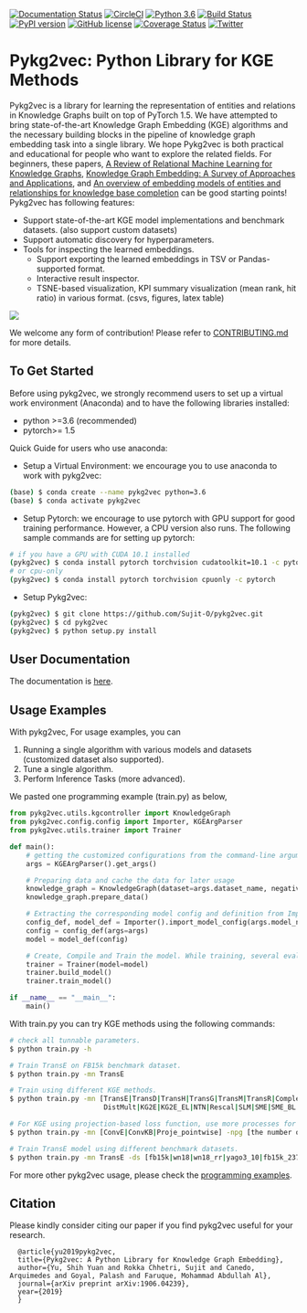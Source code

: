 [![Documentation Status](https://readthedocs.org/projects/pykg2vec/badge/?version=latest)](https://pykg2vec.readthedocs.io/en/latest/?badge=latest) [![CircleCI](https://circleci.com/gh/Sujit-O/pykg2vec.svg?style=svg)](https://circleci.com/gh/Sujit-O/pykg2vec) [![Python 3.6](https://img.shields.io/badge/python-3.6-blue.svg)](https://www.python.org/downloads/release/python-360/) [![Build Status](https://travis-ci.org/Sujit-O/pykg2vec.svg?branch=master)](https://travis-ci.org/Sujit-O/pykg2vec) [![PyPI version](https://badge.fury.io/py/pykg2vec.svg)](https://badge.fury.io/py/pykg2vec) [![GitHub license](https://img.shields.io/github/license/Sujit-O/pykg2vec.svg)](https://github.com/Sujit-O/pykg2vec/blob/master/LICENSE) [![Coverage Status](https://coveralls.io/repos/github/Sujit-O/pykg2vec/badge.svg?branch=master)](https://coveralls.io/github/Sujit-O/pykg2vec?branch=master) [![Twitter](https://img.shields.io/twitter/url/https/github.com/Sujit-O/pykg2vec.svg?style=social)](https://twitter.com/intent/tweet?text=Wow:&url=https%3A%2F%2Fgithub.com%2FSujit-O%2Fpykg2vec) 

# Pykg2vec: Python Library for KGE Methods 
Pykg2vec is a library for learning the representation of entities and relations in Knowledge Graphs built on top of PyTorch 1.5. We have attempted to bring state-of-the-art Knowledge Graph Embedding (KGE) algorithms and the necessary building blocks in the pipeline of knowledge graph embedding task into a single library. We hope Pykg2vec is both practical and educational for people who want to explore the related fields. For beginners, these papers, [A Review of Relational Machine Learning for Knowledge Graphs](https://ieeexplore.ieee.org/stamp/stamp.jsp?tp=&arnumber=7358050), [Knowledge Graph Embedding: A Survey of Approaches and Applications](https://ieeexplore.ieee.org/document/8047276), and [An overview of embedding models of entities and relationships for knowledge base completion](https://arxiv.org/abs/1703.08098) can be good starting points! 
Pykg2vec has following features:
* Support state-of-the-art KGE model implementations and benchmark datasets. (also support custom datasets)
* Support automatic discovery for hyperparameters.
* Tools for inspecting the learned embeddings. 
  * Support exporting the learned embeddings in TSV or Pandas-supported format.
  * Interactive result inspector.
  * TSNE-based visualization, KPI summary visualization (mean rank, hit ratio) in various format. (csvs, figures, latex table)

![](https://github.com/Sujit-O/pykg2vec/blob/master/figures/pykg2vec_structure.png?raw=true)

We welcome any form of contribution! Please refer to [CONTRIBUTING.md](https://github.com/Sujit-O/pykg2vec/blob/master/CONTRIBUTING.md) for more details. 

## To Get Started 
Before using pykg2vec, we strongly recommend users to set up a virtual work environment (Anaconda) and to have the following libraries installed:
* python >=3.6 (recommended)
* pytorch>= 1.5

Quick Guide for users who use anaconda:

* Setup a Virtual Environment: we encourage you to use anaconda to work with pykg2vec:
```bash
(base) $ conda create --name pykg2vec python=3.6
(base) $ conda activate pykg2vec
```
* Setup Pytorch: we encourage to use pytorch with GPU support for good training performance. However, a CPU version also runs. The following sample commands are for setting up pytorch:

```bash
# if you have a GPU with CUDA 10.1 installed
(pykg2vec) $ conda install pytorch torchvision cudatoolkit=10.1 -c pytorch
# or cpu-only
(pykg2vec) $ conda install pytorch torchvision cpuonly -c pytorch
```

* Setup Pykg2vec:
```bash
(pykg2vec) $ git clone https://github.com/Sujit-O/pykg2vec.git
(pykg2vec) $ cd pykg2vec
(pykg2vec) $ python setup.py install
```

## User Documentation
The documentation is [here](https://pykg2vec.readthedocs.io/). 

## Usage Examples
With pykg2vec, For usage examples, you can 
1. Running a single algorithm with various models and datasets (customized dataset also supported).
2. Tune a single algorithm. 
3. Perform Inference Tasks (more advanced).

We pasted one programming example (train.py) as below, 
```python
from pykg2vec.utils.kgcontroller import KnowledgeGraph
from pykg2vec.config.config import Importer, KGEArgParser
from pykg2vec.utils.trainer import Trainer

def main():
    # getting the customized configurations from the command-line arguments.
    args = KGEArgParser().get_args()

    # Preparing data and cache the data for later usage
    knowledge_graph = KnowledgeGraph(dataset=args.dataset_name, negative_sample=args.sampling)
    knowledge_graph.prepare_data()

    # Extracting the corresponding model config and definition from Importer(). 
    config_def, model_def = Importer().import_model_config(args.model_name.lower())
    config = config_def(args=args)
    model = model_def(config)

    # Create, Compile and Train the model. While training, several evaluation will be performed.
    trainer = Trainer(model=model)
    trainer.build_model()
    trainer.train_model()

if __name__ == "__main__":
    main()
```
With train.py you can try KGE methods using the following commands: 
```bash
# check all tunnable parameters.
$ python train.py -h 

# Train TransE on FB15k benchmark dataset.
$ python train.py -mn TransE

# Train using different KGE methods.
$ python train.py -mn [TransE|TransD|TransH|TransG|TransM|TransR|Complex|Complexn3|CP|RotatE|Analogy|
                       DistMult|KG2E|KG2E_EL|NTN|Rescal|SLM|SME|SME_BL|HoLE|ConvE|ConvKB|Proje_pointwise]

# For KGE using projection-based loss function, use more processes for batch generation.
$ python train.py -mn [ConvE|ConvKB|Proje_pointwise] -npg [the number of processes, 4 or 6]

# Train TransE model using different benchmark datasets.
$ python train.py -mn TransE -ds [fb15k|wn18|wn18_rr|yago3_10|fb15k_237|ks|nations|umls|dl50a|nell_955]
```

For more other pykg2vec usage, please check the [programming examples](https://pykg2vec.readthedocs.io/en/latest/auto_examples/index.html).

## Citation
Please kindly consider citing our paper if you find pykg2vec useful for your research. 
```
  @article{yu2019pykg2vec,
  title={Pykg2vec: A Python Library for Knowledge Graph Embedding},
  author={Yu, Shih Yuan and Rokka Chhetri, Sujit and Canedo, Arquimedes and Goyal, Palash and Faruque, Mohammad Abdullah Al},
  journal={arXiv preprint arXiv:1906.04239},
  year={2019}
  }
```
